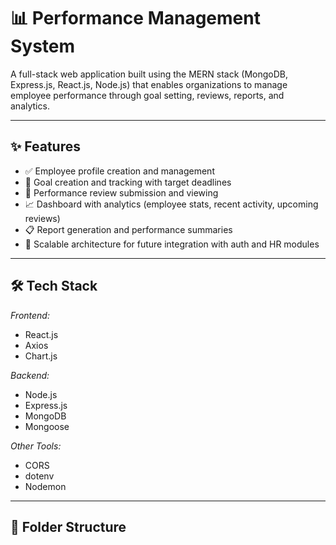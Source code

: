# 📊 Performance Management System

A full-stack web application built using the MERN stack (MongoDB, Express.js, React.js, Node.js) that enables organizations to manage employee performance through goal setting, reviews, reports, and analytics.

---

## ✨ Features

- ✅ Employee profile creation and management
- 🎯 Goal creation and tracking with target deadlines
- 📝 Performance review submission and viewing
- 📈 Dashboard with analytics (employee stats, recent activity, upcoming reviews)
- 📋 Report generation and performance summaries
- 🔐 Scalable architecture for future integration with auth and HR modules

---

## 🛠 Tech Stack

*Frontend:*  
- React.js  
- Axios  
- Chart.js  

*Backend:*  
- Node.js  
- Express.js  
- MongoDB  
- Mongoose  

*Other Tools:*  
- CORS  
- dotenv  
- Nodemon  

---

## 📁 Folder Structure
